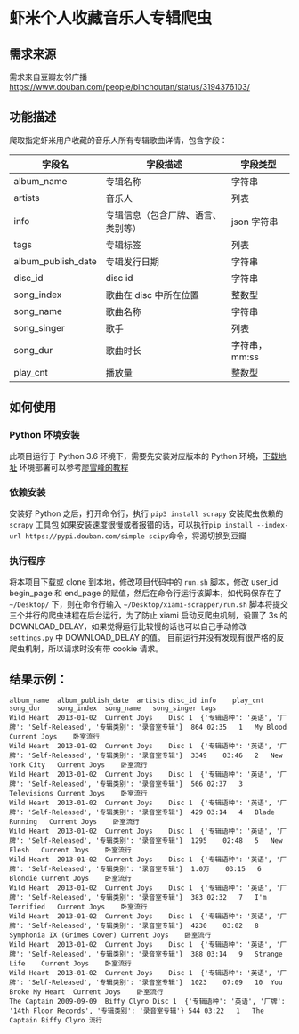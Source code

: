 虾米个人收藏音乐人专辑爬虫
====
## 需求来源
需求来自豆瓣友邻广播
https://www.douban.com/people/binchoutan/status/3194376103/


## 功能描述
爬取指定虾米用户收藏的音乐人所有专辑歌曲详情，包含字段：

| 字段名 | 字段描述 | 字段类型 |
| --- | --- | --- |
| album_name | 专辑名称 | 字符串 |
| artists | 音乐人 | 列表 |
| info | 专辑信息（包含厂牌、语言、类别等） | json 字符串 |
| tags | 专辑标签 | 列表 | 
| album_publish_date | 专辑发行日期  | 字符串 |
| disc_id | disc id | 字符串 |
| song_index | 歌曲在 disc 中所在位置 | 整数型 |
| song_name | 歌曲名称 | 字符串 |
| song_singer | 歌手 | 列表 |
| song_dur | 歌曲时长 | 字符串，mm:ss |
| play_cnt | 播放量 | 整数型 |

## 如何使用
### Python 环境安装
此项目运行于 Python 3.6 环境下，需要先安装对应版本的 Python 环境，[下载地址](https://www.python.org/ftp/python/3.6.10/Python-3.6.10.tgz)
环境部署可以参考[廖雪峰的教程](https://www.liaoxuefeng.com/wiki/1016959663602400/1016959856222624)

### 依赖安装
安装好 Python 之后，打开命令行，执行 `pip3 install scrapy` 安装爬虫依赖的 `scrapy` 工具包
如果安装速度很慢或者报错的话，可以执行`pip install --index-url https://pypi.douban.com/simple scipy`命令，将源切换到豆瓣

### 执行程序
将本项目下载或 clone 到本地，修改项目代码中的 `run.sh` 脚本，修改 user_id begin_page 和 end_page 的赋值，然后在命令行运行该脚本，如代码保存在了 `~/Desktop/` 下，则在命令行输入 `~/Desktop/xiami-scrapper/run.sh`
脚本将提交三个并行的爬虫进程在后台运行，为了防止 xiami 启动反爬虫机制，设置了 3s 的 DOWNLOAD_DELAY，如果觉得运行比较慢的话也可以自己手动修改 `settings.py` 中 DOWNLOAD_DELAY 的值。
目前运行并没有发现有很严格的反爬虫机制，所以请求时没有带 cookie 请求。


## 结果示例：
```
album_name	album_publish_date	artists	disc_id	info	play_cnt	song_dur	song_index	song_name	song_singer	tags
Wild Heart	2013-01-02	Current Joys	Disc 1	{'专辑语种': '英语', '厂牌': 'Self-Released', '专辑类别': '录音室专辑'}	864	02:35	1	My Blood	Current Joys	卧室流行
Wild Heart	2013-01-02	Current Joys	Disc 1	{'专辑语种': '英语', '厂牌': 'Self-Released', '专辑类别': '录音室专辑'}	3349	03:46	2	New York City	Current Joys	卧室流行
Wild Heart	2013-01-02	Current Joys	Disc 1	{'专辑语种': '英语', '厂牌': 'Self-Released', '专辑类别': '录音室专辑'}	566	02:37	3	Televisions	Current Joys	卧室流行
Wild Heart	2013-01-02	Current Joys	Disc 1	{'专辑语种': '英语', '厂牌': 'Self-Released', '专辑类别': '录音室专辑'}	429	03:14	4	Blade Running	Current Joys	卧室流行
Wild Heart	2013-01-02	Current Joys	Disc 1	{'专辑语种': '英语', '厂牌': 'Self-Released', '专辑类别': '录音室专辑'}	1295	02:48	5	New Flesh	Current Joys	卧室流行
Wild Heart	2013-01-02	Current Joys	Disc 1	{'专辑语种': '英语', '厂牌': 'Self-Released', '专辑类别': '录音室专辑'}	1.0万	03:15	6	Blondie	Current Joys	卧室流行
Wild Heart	2013-01-02	Current Joys	Disc 1	{'专辑语种': '英语', '厂牌': 'Self-Released', '专辑类别': '录音室专辑'}	383	02:32	7	I'm Terrified	Current Joys	卧室流行
Wild Heart	2013-01-02	Current Joys	Disc 1	{'专辑语种': '英语', '厂牌': 'Self-Released', '专辑类别': '录音室专辑'}	4230	03:02	8	Symphonia IX (Grimes Cover)	Current Joys	卧室流行
Wild Heart	2013-01-02	Current Joys	Disc 1	{'专辑语种': '英语', '厂牌': 'Self-Released', '专辑类别': '录音室专辑'}	388	03:14	9	Strange Life	Current Joys	卧室流行
Wild Heart	2013-01-02	Current Joys	Disc 1	{'专辑语种': '英语', '厂牌': 'Self-Released', '专辑类别': '录音室专辑'}	1023	07:09	10	You Broke My Heart	Current Joys	卧室流行
The Captain	2009-09-09	Biffy Clyro	Disc 1	{'专辑语种': '英语', '厂牌': '14th Floor Records', '专辑类别': '录音室专辑'}	544	03:22	1	The Captain	Biffy Clyro	流行
```
